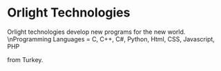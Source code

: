 
# Orlight Technologies

Orlight technologies develop new programs for the new world.
\nProgramming Languages = C, C++, C#, Python, Html, CSS, Javascript, PHP

from Turkey.
